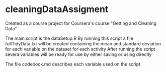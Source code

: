 cleaningDataAssigment
=====================

Created as a course project for Coursera's course "Getting and Cleaning Data"

The main script is the dataSetup.R
By running this script a file fullTidyData.txt will be created containing the mean and standard deviation
for each variable on the dataset for each activity
After running the script severa variables will be ready for use by either saving or using directly

The file codebook.md describes each variable used on the script
